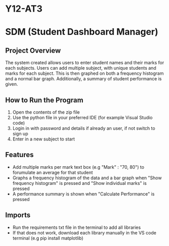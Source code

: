 # Y12-AT3 

# SDM (Student Dashboard Manager) 

## Project Overview 
The system created allows users to enter student names and their marks for each subjects. Users can add multiple subject, with unique students and marks for each subject. This is then graphed on both a frequency histogram and a normal bar graph. Additionally, a summary of student performance is given. 

## How to Run the Program 
1. Open the contents of the zip file
2. Use the python file in your preferred IDE (for example Visual Studio code)
3. Login in with password and details if already an user, if not switch to sign up
4. Enter in a new subject to start

## Features 
- Add multiple marks per mark text box (e.g "Mark" : "70, 80") to forumulate an average for that student
- Graphs a frequency histogram of the data and a bar graph when "Show frequency histogram" is pressed and "Show individual marks" is pressed
- A performance summary is shown when "Calculate Performance" is pressed

## Imports 
- Run the requirements txt file in the terminal to add all libraries 
- If that does not work, download each library manually in the VS code terminal (e.g pip install matplotlib)

